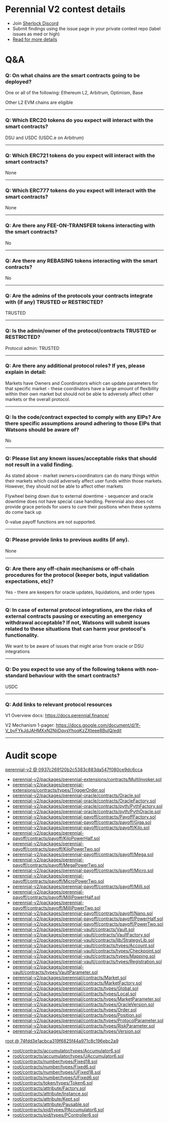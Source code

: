 
# Perennial V2 contest details

- Join [Sherlock Discord](https://discord.gg/MABEWyASkp)
- Submit findings using the issue page in your private contest repo (label issues as med or high)
- [Read for more details](https://docs.sherlock.xyz/audits/watsons)

# Q&A

### Q: On what chains are the smart contracts going to be deployed?
One or all of the following: Ethereum L2, Arbitrum, Optimism, Base

Other L2 EVM chains are eligible
___

### Q: Which ERC20 tokens do you expect will interact with the smart contracts? 
DSU and USDC (USDC.e on Arbitrum)
___

### Q: Which ERC721 tokens do you expect will interact with the smart contracts? 
None
___

### Q: Which ERC777 tokens do you expect will interact with the smart contracts? 
None
___

### Q: Are there any FEE-ON-TRANSFER tokens interacting with the smart contracts?

No
___

### Q: Are there any REBASING tokens interacting with the smart contracts?

No
___

### Q: Are the admins of the protocols your contracts integrate with (if any) TRUSTED or RESTRICTED?
TRUSTED
___

### Q: Is the admin/owner of the protocol/contracts TRUSTED or RESTRICTED?
Protocol admin: TRUSTED


___

### Q: Are there any additional protocol roles? If yes, please explain in detail:
Markets have Owners and Coordinators which can update parameters for that specific market - these coordinators have a large amount of flexibility within their own market but should not be able to adversely affect other markets or the overall protocol.
___

### Q: Is the code/contract expected to comply with any EIPs? Are there specific assumptions around adhering to those EIPs that Watsons should be aware of?
No
___

### Q: Please list any known issues/acceptable risks that should not result in a valid finding.
As stated above - market owners+coordinators can do many things within their markets which could adversely affect user funds within those markets. However, they should not be able to affect other markets

Flywheel being down due to external downtime - sequencer and oracle downtime does not have special case handling. Perennial also does not provide grace periods for users to cure their positions when these systems do come back up

0-value payoff functions are not supported.
___

### Q: Please provide links to previous audits (if any).
None
___

### Q: Are there any off-chain mechanisms or off-chain procedures for the protocol (keeper bots, input validation expectations, etc)?
Yes - there are keepers for oracle updates, liquidations, and order types
___

### Q: In case of external protocol integrations, are the risks of external contracts pausing or executing an emergency withdrawal acceptable? If not, Watsons will submit issues related to these situations that can harm your protocol's functionality.
We want to be aware of issues that might arise from oracle or DSU integrations


___

### Q: Do you expect to use any of the following tokens with non-standard behaviour with the smart contracts?
USDC
___

### Q: Add links to relevant protocol resources
V1 Overview docs: https://docs.perennial.finance/

V2 Mechanism 1-pager: https://docs.google.com/document/d/1f-V_byFYkJdJAHMXxN2NiiDqysYhoqKzZXteee8BuIQ/edit
___



# Audit scope


[perennial-v2 @ 0937c269120b2c5383c883da547f080ce9dc6cca](https://github.com/equilibria-xyz/perennial-v2/tree/0937c269120b2c5383c883da547f080ce9dc6cca)
- [perennial-v2/packages/perennial-extensions/contracts/MultiInvoker.sol](perennial-v2/packages/perennial-extensions/contracts/MultiInvoker.sol)
- [perennial-v2/packages/perennial-extensions/contracts/types/TriggerOrder.sol](perennial-v2/packages/perennial-extensions/contracts/types/TriggerOrder.sol)
- [perennial-v2/packages/perennial-oracle/contracts/Oracle.sol](perennial-v2/packages/perennial-oracle/contracts/Oracle.sol)
- [perennial-v2/packages/perennial-oracle/contracts/OracleFactory.sol](perennial-v2/packages/perennial-oracle/contracts/OracleFactory.sol)
- [perennial-v2/packages/perennial-oracle/contracts/pyth/PythFactory.sol](perennial-v2/packages/perennial-oracle/contracts/pyth/PythFactory.sol)
- [perennial-v2/packages/perennial-oracle/contracts/pyth/PythOracle.sol](perennial-v2/packages/perennial-oracle/contracts/pyth/PythOracle.sol)
- [perennial-v2/packages/perennial-payoff/contracts/PayoffFactory.sol](perennial-v2/packages/perennial-payoff/contracts/PayoffFactory.sol)
- [perennial-v2/packages/perennial-payoff/contracts/payoff/Giga.sol](perennial-v2/packages/perennial-payoff/contracts/payoff/Giga.sol)
- [perennial-v2/packages/perennial-payoff/contracts/payoff/Kilo.sol](perennial-v2/packages/perennial-payoff/contracts/payoff/Kilo.sol)
- [perennial-v2/packages/perennial-payoff/contracts/payoff/KiloPowerHalf.sol](perennial-v2/packages/perennial-payoff/contracts/payoff/KiloPowerHalf.sol)
- [perennial-v2/packages/perennial-payoff/contracts/payoff/KiloPowerTwo.sol](perennial-v2/packages/perennial-payoff/contracts/payoff/KiloPowerTwo.sol)
- [perennial-v2/packages/perennial-payoff/contracts/payoff/Mega.sol](perennial-v2/packages/perennial-payoff/contracts/payoff/Mega.sol)
- [perennial-v2/packages/perennial-payoff/contracts/payoff/MegaPowerTwo.sol](perennial-v2/packages/perennial-payoff/contracts/payoff/MegaPowerTwo.sol)
- [perennial-v2/packages/perennial-payoff/contracts/payoff/Micro.sol](perennial-v2/packages/perennial-payoff/contracts/payoff/Micro.sol)
- [perennial-v2/packages/perennial-payoff/contracts/payoff/MicroPowerTwo.sol](perennial-v2/packages/perennial-payoff/contracts/payoff/MicroPowerTwo.sol)
- [perennial-v2/packages/perennial-payoff/contracts/payoff/Milli.sol](perennial-v2/packages/perennial-payoff/contracts/payoff/Milli.sol)
- [perennial-v2/packages/perennial-payoff/contracts/payoff/MilliPowerHalf.sol](perennial-v2/packages/perennial-payoff/contracts/payoff/MilliPowerHalf.sol)
- [perennial-v2/packages/perennial-payoff/contracts/payoff/MilliPowerTwo.sol](perennial-v2/packages/perennial-payoff/contracts/payoff/MilliPowerTwo.sol)
- [perennial-v2/packages/perennial-payoff/contracts/payoff/Nano.sol](perennial-v2/packages/perennial-payoff/contracts/payoff/Nano.sol)
- [perennial-v2/packages/perennial-payoff/contracts/payoff/PowerHalf.sol](perennial-v2/packages/perennial-payoff/contracts/payoff/PowerHalf.sol)
- [perennial-v2/packages/perennial-payoff/contracts/payoff/PowerTwo.sol](perennial-v2/packages/perennial-payoff/contracts/payoff/PowerTwo.sol)
- [perennial-v2/packages/perennial-vault/contracts/Vault.sol](perennial-v2/packages/perennial-vault/contracts/Vault.sol)
- [perennial-v2/packages/perennial-vault/contracts/VaultFactory.sol](perennial-v2/packages/perennial-vault/contracts/VaultFactory.sol)
- [perennial-v2/packages/perennial-vault/contracts/lib/StrategyLib.sol](perennial-v2/packages/perennial-vault/contracts/lib/StrategyLib.sol)
- [perennial-v2/packages/perennial-vault/contracts/types/Account.sol](perennial-v2/packages/perennial-vault/contracts/types/Account.sol)
- [perennial-v2/packages/perennial-vault/contracts/types/Checkpoint.sol](perennial-v2/packages/perennial-vault/contracts/types/Checkpoint.sol)
- [perennial-v2/packages/perennial-vault/contracts/types/Mapping.sol](perennial-v2/packages/perennial-vault/contracts/types/Mapping.sol)
- [perennial-v2/packages/perennial-vault/contracts/types/Registration.sol](perennial-v2/packages/perennial-vault/contracts/types/Registration.sol)
- [perennial-v2/packages/perennial-vault/contracts/types/VaultParameter.sol](perennial-v2/packages/perennial-vault/contracts/types/VaultParameter.sol)
- [perennial-v2/packages/perennial/contracts/Market.sol](perennial-v2/packages/perennial/contracts/Market.sol)
- [perennial-v2/packages/perennial/contracts/MarketFactory.sol](perennial-v2/packages/perennial/contracts/MarketFactory.sol)
- [perennial-v2/packages/perennial/contracts/types/Global.sol](perennial-v2/packages/perennial/contracts/types/Global.sol)
- [perennial-v2/packages/perennial/contracts/types/Local.sol](perennial-v2/packages/perennial/contracts/types/Local.sol)
- [perennial-v2/packages/perennial/contracts/types/MarketParameter.sol](perennial-v2/packages/perennial/contracts/types/MarketParameter.sol)
- [perennial-v2/packages/perennial/contracts/types/OracleVersion.sol](perennial-v2/packages/perennial/contracts/types/OracleVersion.sol)
- [perennial-v2/packages/perennial/contracts/types/Order.sol](perennial-v2/packages/perennial/contracts/types/Order.sol)
- [perennial-v2/packages/perennial/contracts/types/Position.sol](perennial-v2/packages/perennial/contracts/types/Position.sol)
- [perennial-v2/packages/perennial/contracts/types/ProtocolParameter.sol](perennial-v2/packages/perennial/contracts/types/ProtocolParameter.sol)
- [perennial-v2/packages/perennial/contracts/types/RiskParameter.sol](perennial-v2/packages/perennial/contracts/types/RiskParameter.sol)
- [perennial-v2/packages/perennial/contracts/types/Version.sol](perennial-v2/packages/perennial/contracts/types/Version.sol)

[root @ 74fdd3e1acbca319f6825f44a971c8c196ebc2a9](https://github.com/equilibria-xyz/root/tree/74fdd3e1acbca319f6825f44a971c8c196ebc2a9)
- [root/contracts/accumulator/types/Accumulator6.sol](root/contracts/accumulator/types/Accumulator6.sol)
- [root/contracts/accumulator/types/UAccumulator6.sol](root/contracts/accumulator/types/UAccumulator6.sol)
- [root/contracts/number/types/Fixed18.sol](root/contracts/number/types/Fixed18.sol)
- [root/contracts/number/types/Fixed6.sol](root/contracts/number/types/Fixed6.sol)
- [root/contracts/number/types/UFixed18.sol](root/contracts/number/types/UFixed18.sol)
- [root/contracts/number/types/UFixed6.sol](root/contracts/number/types/UFixed6.sol)
- [root/contracts/token/types/Token6.sol](root/contracts/token/types/Token6.sol)
- [root/contracts/attribute/Factory.sol](root/contracts/attribute/Factory.sol)
- [root/contracts/attribute/Instance.sol](root/contracts/attribute/Instance.sol)
- [root/contracts/attribute/Kept.sol](root/contracts/attribute/Kept.sol)
- [root/contracts/attribute/Pausable.sol](root/contracts/attribute/Pausable.sol)
- [root/contracts/pid/types/PAccumulator6.sol](root/contracts/pid/types/PAccumulator6.sol)
- [root/contracts/pid/types/PController6.sol](root/contracts/pid/types/PController6.sol)


